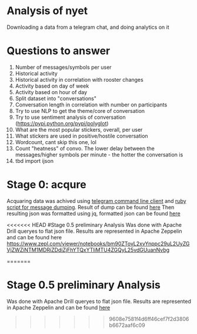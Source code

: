 # Analysis of nyet
Downloading a data from a telegram chat, and doing analytics on it

# Questions to answer
1) Number of messages/symbols per user
2) Historical activity
3) Historical activity in correlation with rooster changes
4) Activity based on day of week
5) Activity based on hour of day
6) Split dataset into "conversations"
7) Conversation length in correlation with number on participants
8) Try to use NLP to get the theme/core of conversation
9) Try to use sentiment analysis of conversation (https://pypi.python.org/pypi/polyglot)
10) What are the most popular stickers, overall, per user
11) What stickers are used in positive/hostile conversation
12) Wordcount, cant skip this one, lol
13) Count "heatness" of convo. The lower delay between the messages/higher symbols per minute - the hotter the conversation is
14) tbd import ijson

# Stage 0: acqure
Acquaring data was achived using [telegram command line client][1] and [ruby script for message dumping][2].
Result of dump can be found [here][3] 
Then resulting json was formatted using jq, formatted json can be found [here][4]

<<<<<<< HEAD
#Stage 0.5 preliminary Analysis
Was done with Apache Drill queryes to flat json file. Results are represented in Apache Zeppelin and can be found here https://www.zepl.com/viewer/notebooks/bm90ZTovL2xvYnppc29uL2UyZGVjZWZiNTM1MDRiZDdiZjFhYTQxYTliMTU4ZGQyL25vdGUuanNvbg

 
=======
# Stage 0.5 preliminary Analysis
Was done with Apache Drill queryes to flat json file. Results are represented in Apache Zeppelin and can be found [here][5]

[1]: https://github.com/vysheng/tg 
[2]: https://github.com/tvdstaaij/telegram-history-dump 
[3]: https://drive.google.com/open?id=0B087siVevjlkUUNxb1RnWGlpYjA
[4]: https://drive.google.com/open?id=0B087siVevjlkejFNU25CbHNqamM
[5]: https://www.zepl.com/viewer/notebooks/bm90ZTovL2xvYnppc29uL2UyZGVjZWZiNTM1MDRiZDdiZjFhYTQxYTliMTU4ZGQyL25vdGUuanNvbg
>>>>>>> 9608e7581f4d6ff46cef7f2d3806b6672aaf6c09
